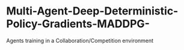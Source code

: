 # Multi-Agent-Deep-Deterministic-Policy-Gradients-MADDPG-
Agents training in a Collaboration/Competition environment
